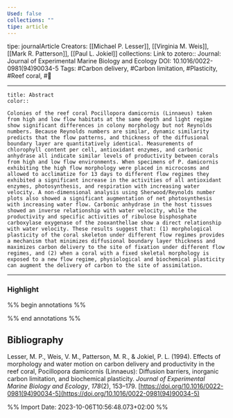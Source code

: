 ```yaml
---
Used: false
collections: ""
tipe: article
---
```

tipe: journalArticle
Creators: [[Michael P. Lesser]], [[Virginia M. Weis]], [[Mark R. Patterson]], [[Paul L. Jokiel]]
collections: 
Link to zotero:: 
Journal: Journal of Experimental Marine Biology and Ecology
DOI: 10.1016/0022-0981(94)90034-5
Tags: #Carbon delivery, #Carbon limitation, #Plasticity, #Reef coral, #📝

---
```ad-note
title: Abstract
color:: 

Colonies of the reef coral Pocillopora damicornis (Linnaeus) taken from high and low flow habitats at the same depth and light regime show significant differences in colony morphology but not Reynolds numbers. Because Reynolds numbers are similar, dynamic similarity predicts that the flow patterns, and thickness of the diffusional boundary layer are quantitatively identical. Measurements of chlorophyll content per cell, antioxidant enzymes, and carbonic anhydrase all indicate similar levels of productivity between corals from high and low flow environments. When specimens of P. damicornis exhibiting the high flow morphology were placed in microcosms and allowed to acclimatize for 13 days to different flow regimes they exhibited a significant increase in the activities of all antioxidant enzymes, photosynthesis, and respiration with increasing water velocity. A non-dimensional analysis using Sherwood/Reynolds number plots also showed a significant augmentation of net photosynthesis with increasing water flow. Carbonic anhydrase in the host tissues showed an inverse relationship with water velocity, while the productivity and specific activities of ribulose bisphosphate carboxylase oxygenase of the zooxanthellae show a direct relationship with water velocity. These results suggest that: (1) morphological plasticity of the coral skeleton under different flow regimes provides a mechanism that minimizes diffusional boundary layer thickness and maximizes carbon delivery to the site of fixation under different flow regimes, and (2) when a coral with a fixed skeletal morphology is exposed to a new flow regime, physiological and biochemical plasticity can augment the delivery of carbon to the site of assimilation.

```

---
### Highlight

%% begin annotations %%

%% end annotations %%

## Bibliography

Lesser, M. P., Weis, V. M., Patterson, M. R., & Jokiel, P. L. (1994). Effects of morphology and water motion on carbon delivery and productivity in the reef coral, Pocillopora damicornis (Linnaeus): Diffusion barriers, inorganic carbon limitation, and biochemical plasticity. _Journal of Experimental Marine Biology and Ecology_, _178_(2), 153–179. [https://doi.org/10.1016/0022-0981(94)90034-5](https://doi.org/10.1016/0022-0981(94)90034-5)

%% Import Date: 2023-10-06T10:56:48.073+02:00 %%
